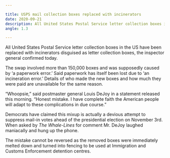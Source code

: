 ```yaml
---

title: USPS mail collection boxes replaced with incinerators
date: 2020-09-21
description: All United States Postal Service letter collection boxes in the US have been replaced with incinerators disguised as letter collection boxes, the inspector general confirmed today.
angle: 1.3

---
```


All United States Postal Service letter collection boxes in the US have been replaced with incinerators disguised as letter collection boxes, the inspector general confirmed today.

The swap involved more than 150,000 boxes and was supposedly caused by ‘a paperwork error.’ Said paperwork has itself been lost due to ‘an incineration error.’ Details of who made the new boxes and how much they were paid are unavailable for the same reason.

“Whoopsie,” said postmaster general Louis DeJoy in a statement released this morning. “Honest mistake. I have complete faith the American people will adapt to these complications in due course.”

Democrats have claimed this mixup is actually a devious attempt to suppress mail-in votes ahead of the presidential election on November 3rd. When asked by *The Whale-Lines* for comment Mr. DeJoy laughed maniacally and hung up the phone.

The mistake cannot be reversed as the removed boxes were immediately melted down and turned into fencing to be used at Immigration and Customs Enforcement detention centres.